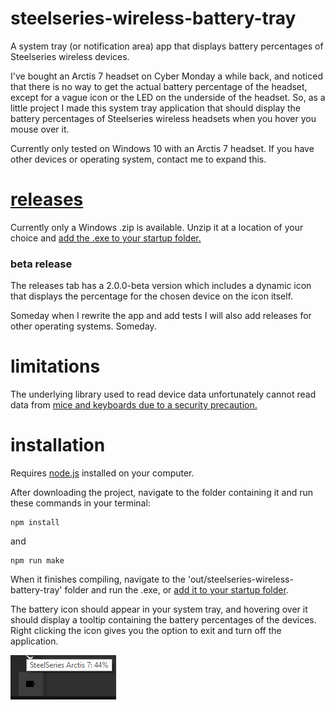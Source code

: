 # steelseries-wireless-battery-tray

A system tray (or notification area) app that displays battery percentages of Steelseries wireless devices.

I've bought an Arctis 7 headset on Cyber Monday a while back, and noticed that there is no way to get the actual battery percentage of the headset, except for a vague icon or the LED on the underside of the headset. So, as a little project I made this system tray application that should display the battery percentages of Steelseries wireless headsets when you hover you mouse over it.

Currently only tested on Windows 10 with an Arctis 7 headset. If you have other devices or operating system, contact me to expand this.

# [releases](https://github.com/mtadin/steelseries-wireless-battery-tray/releases)

Currently only a Windows .zip is available. Unzip it at a location of your choice and [add the .exe to your startup folder.](https://support.microsoft.com/en-us/windows/add-an-app-to-run-automatically-at-startup-in-windows-10-150da165-dcd9-7230-517b-cf3c295d89dd)

### beta release

The releases tab has a 2.0.0-beta version which includes a dynamic icon that displays the percentage for the chosen device on the icon itself.

Someday when I rewrite the app and add tests I will also add releases for other operating systems. Someday.

# limitations

The underlying library used to read device data unfortunately cannot read data from [mice and keyboards due to a security precaution.](https://github.com/node-hid/node-hid#devices-node-hid-cannot-read)

# installation

Requires [node.js](https://nodejs.org/en/) installed on your computer.

After downloading the project, navigate to the folder containing it and run these commands in your terminal:

```
npm install
```

and

```
npm run make
```

When it finishes compiling, navigate to the 'out/steelseries-wireless-battery-tray' folder and run the .exe, or [add it to your startup folder](https://support.microsoft.com/en-us/windows/add-an-app-to-run-automatically-at-startup-in-windows-10-150da165-dcd9-7230-517b-cf3c295d89dd).

The battery icon should appear in your system tray, and hovering over it should display a tooltip containing the battery percentages of the devices. Right clicking the icon gives you the option to exit and turn off the application.

![example](https://github.com/mtadin/steelseries-wireless-battery-tray/blob/master/example.png?raw=true)
